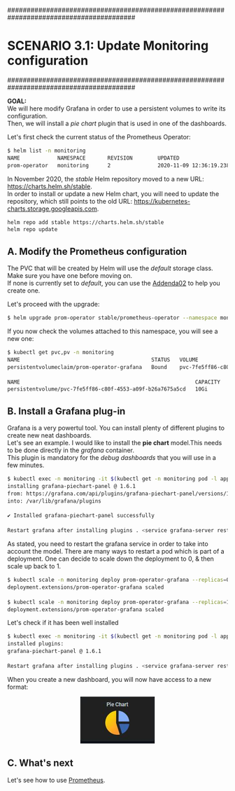 #########################################################################################
# SCENARIO 3.1: Update Monitoring configuration
#########################################################################################

**GOAL:**  
We will here modify Grafana in order to use a persistent volumes to write its configuration.  
Then, we will install a _pie chart_ plugin that is used in one of the dashboards.

Let's first check the current status of the Prometheus Operator:

```bash
$ helm list -n monitoring
NAME            NAMESPACE       REVISION        UPDATED                                 STATUS          CHART                           APP VERSION
prom-operator   monitoring      2               2020-11-09 12:36:19.238070417 +0000 UTC deployed        prometheus-operator-9.3.1       0.38.1
```

In November 2020, the _stable_ Helm repository moved to a new URL: https://charts.helm.sh/stable.  
In order to install or update a new Helm chart, you will need to update the repository, which still points to the old URL: https://kubernetes-charts.storage.googleapis.com.  

```bash
helm repo add stable https://charts.helm.sh/stable
helm repo update
```

## A. Modify the Prometheus configuration

The PVC that will be created by Helm will use the _default_ storage class. Make sure you have one before moving on.  
If none is currently set to _default_, you can use the [Addenda02](../../Addendum/Addenda02) to help you create one.  

Let's proceed with the upgrade:

```bash
$ helm upgrade prom-operator stable/prometheus-operator --namespace monitoring --set prometheusOperator.createCustomResource=false,grafana.persistence.enabled=true
```

If you now check the volumes attached to this namespace, you will see a new one:

```bash
$ kubectl get pvc,pv -n monitoring
NAME                                          STATUS   VOLUME                                     CAPACITY   ACCESS MODES   STORAGECLASS        AGE
persistentvolumeclaim/prom-operator-grafana   Bound    pvc-7fe5ff86-c80f-4553-a09f-b26a7675a5cd   10Gi       RWO            storage-class-nas   154m

NAME                                                        CAPACITY   ACCESS MODES   RECLAIM POLICY   STATUS   CLAIM                              STORAGECLASS        REASON   AGE
persistentvolume/pvc-7fe5ff86-c80f-4553-a09f-b26a7675a5cd   10Gi       RWO            Delete           Bound    monitoring/prom-operator-grafana   storage-class-nas            154m
```

## B. Install a Grafana plug-in

Grafana is a very powertul tool. You can install plenty of different plugins to create new neat dashboards.  
Let's see an example. I would like to install the **pie chart** model.This needs to be done directly in the _grafana_ container.  
This plugin is mandatory for the _debug dashboards_ that you will use in a few minutes.  

```bash
$ kubectl exec -n monitoring -it $(kubectl get -n monitoring pod -l app.kubernetes.io/name=grafana --output=name) -c grafana -- grafana-cli plugins install grafana-piechart-panel
installing grafana-piechart-panel @ 1.6.1
from: https://grafana.com/api/plugins/grafana-piechart-panel/versions/1.6.1/download
into: /var/lib/grafana/plugins

✔ Installed grafana-piechart-panel successfully

Restart grafana after installing plugins . <service grafana-server restart>
```

As stated, you need to restart the grafana service in order to take into account the model.
There are many ways to restart a pod which is part of a deployment. One can decide to scale down the deployment to 0, & then scale up back to 1.

```bash
$ kubectl scale -n monitoring deploy prom-operator-grafana --replicas=0
deployment.extensions/prom-operator-grafana scaled

$ kubectl scale -n monitoring deploy prom-operator-grafana --replicas=1
deployment.extensions/prom-operator-grafana scaled
```

Let's check if it has been well installed

```bash
$ kubectl exec -n monitoring -it $(kubectl get -n monitoring pod -l app.kubernetes.io/name=grafana --output=name) -c grafana -- grafana-cli plugins ls
installed plugins:
grafana-piechart-panel @ 1.6.1

Restart grafana after installing plugins . <service grafana-server restart>
```

When you create a new dashboard, you will now have access to a new format:  
<p align="center"><img src="../Images/pie_chart.jpg"></p>

## C. What's next

Let's see how to use [Prometheus](../2_Prometheus).
